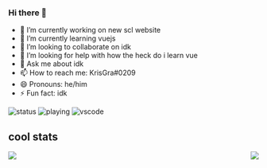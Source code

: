 ### Hi there 👋
- 🔭 I’m currently working on new scl website
- 🌱 I’m currently learning vuejs
- 👯 I’m looking to collaborate on idk
- 🤔 I’m looking for help with how the heck do i learn vue
- 💬 Ask me about idk
- 📫 How to reach me: 
    KrisGra#0209
- 😄 Pronouns: he/him
- ⚡ Fun fact: idk

![status](https://dev.discordprofiles.me/badge/status/366945615059484684?simple=true)
![playing](https://dev.discordprofiles.me/badge/playing/366945615059484684)
![vscode](https://dev.discordprofiles.me/badge/vscode/366945615059484684)
<!--
**krisgrant/krisgrant** is a ✨ _special_ ✨ repository because its `README.md` (this file) appears on your GitHub profile.

Here are some ideas to get you started:

- 🔭 I’m currently working on ...
- 🌱 I’m currently learning ...
- 👯 I’m looking to collaborate on ...
- 🤔 I’m looking for help with ...
- 💬 Ask me about ...
- 📫 How to reach me: ...
- 😄 Pronouns: ...
- ⚡ Fun fact: ...
![KrisGra's GitHub stats](https://github-readme-stats.vercel.app/api?username=krisgrant&theme=vue-dark)
![Top Langs](https://github-readme-stats.vercel.app/api/top-langs/?username=krisgrant&theme=vue-dark)
<script>
export default {
  data(){
    return{
      msg: ""
    }
  },
  methods: {
    adda(){
      this.msg += "a"
    }
  }
}
</script>

<template>
<div class="body">
  <div class="container">
  	<h1>{{ msg || "put" }}</h1> 
    <input v-model="msg">
    <p @click="adda">
      add a
    </p>
  </div>
</div>

</template>

<style>
  .body {
    height: 100vh;
    width: 100vw;
    display: flex;
    justify-content: center;
    background-color: #2b2b2b;
  }
  div .container{
    display: flex;
    align-items: center;
    flex-direction: column;
    justify-content: center;
		width: 100%;
  }
  h1 {
    color: turquoise;
    text-align: center;
    text-shadow: 0px 2px teal, 0px 4px teal, 0 0 10px teal, 0 0 15px teal;
    padding: 1em;
    background-color: #3c3c3c;
    border-radius: 0.75em;
    width: 80%;
    border: 4px solid #dfdfdf;
    box-shadow: 0 5px 10px 5px black;
    overflow-wrap: break-word;
  }
  input {
    display: block; 
    overflow-wrap: break-word;
  }
  p {
    user-select: none;
    color: ghostwhite;
    background: linear-gradient(135deg, #328780, #005050);
    padding: 0.75em 2.5em;
    border-radius: 1em;
    border: 3px solid white;
    box-shadow: -4px 4px 0 3px;
  }
</style>
-->
## cool stats
<p><img align="left" src="https://github-readme-stats.vercel.app/api?username=krisgrant&theme=vue-dark&show_icons=true&count_private=true" /></p>
<img align="right" src="https://github-readme-stats.vercel.app/api/top-langs/?username=krisgrant&theme=vue-dark&count_private=true" />
